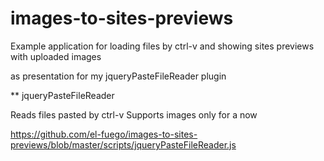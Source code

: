 images-to-sites-previews
========================

Example application for loading files by ctrl-v and showing sites previews with uploaded images

as presentation for my jqueryPasteFileReader plugin


** jqueryPasteFileReader

Reads files pasted by ctrl-v
Supports images only for a now

https://github.com/el-fuego/images-to-sites-previews/blob/master/scripts/jqueryPasteFileReader.js
